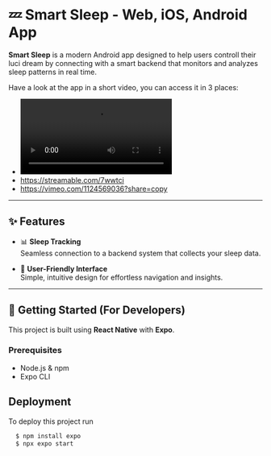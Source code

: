 # 💤 Smart Sleep - Web, iOS, Android App

**Smart Sleep** is a modern Android app designed to help users controll their luci dream by connecting with a smart backend that monitors and analyzes sleep patterns in real time.

Have a look at the app in a short video, you can access it in 3 places: 
- ![nagranie.mp4](nagranie.mp4)
- https://streamable.com/7wwtci
- https://vimeo.com/1124569036?share=copy 

---

## ✨ Features

- 📊 **Sleep Tracking**  
  Seamless connection to a backend system that collects your sleep data.

- 📱 **User-Friendly Interface**  
  Simple, intuitive design for effortless navigation and insights.
---

## 🚀 Getting Started (For Developers)

This project is built using **React Native** with **Expo**.

### Prerequisites

- Node.js & npm
- Expo CLI

## Deployment

To deploy this project run

```bash
  $ npm install expo
  $ npx expo start
```
